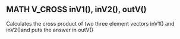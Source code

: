 ## MATH V_CROSS inV1(), inV2(), outV()

Calculates the cross product of two three element vectors inV1() and inV2()and puts the answer in outV()